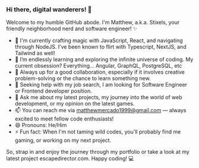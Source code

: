 ### Hi there, digital wanderers! 👋

Welcome to my humble GitHub abode. I'm Matthew, a.k.a. Stixels, your friendly neighborhood nerd and software engineer! ✨ 

- 🔭 I'm currently crafting magic with JavaScript, React, and navigating through NodeJS. I’ve been known to flirt with Typescript, NextJS, and Tailwind as well!
- 🌱 I’m endlessly learning and exploring the infinite universe of coding. My current obsession? Everything... Angular, GraphQL, PostgreSQL, etc
- 👯 Always up for a good collaboration, especially if it involves creative problem-solving or the chance to learn something new.
- 🤔 Seeking help with my job search, I am looking for Software Engineer or Frontend developer position.
- 💬 Ask me about my latest projects, my journey into the world of web development, or my opinion on the latest games.
- 📫 You can reach me via matthewmercado1999@gmail.com — always excited to meet fellow code enthusiasts!
- 😄 Pronouns: He/Him
- ⚡ Fun fact: When I'm not taming wild codes, you'll probably find me gaming, or working on my next project.

So, strap in and enjoy the journey through my portfolio or take a look at my latest project escapedirector.com. Happy coding! 💻

